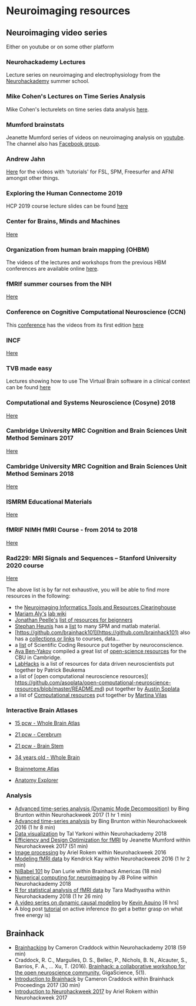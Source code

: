 ﻿# Neuroimaging resources

## Neuroimaging video series

Either on youtube or on some other platform

### Neurohackademy Lectures

Lecture series on neuroimaging and electrophysiology from the
[Neurohackademy](https://neurohackademy.org/course_type/lectures/) summer
school.

### Mike Cohen's Lectures on Time Series Analysis

Mike Cohen's lecturelets on time series data analysis
[here](https://mikexcohen.com/lectures.html).

### Mumford brainstats

Jeanette Mumford series of videos on neuroimaging analysis on
[youtube](https://www.youtube.com/channel/UCZ7gF0zm35FwrFpDND6DWeA). The channel
also has [Facebook group](https://www.facebook.com/groups/mumfordbrainstats/).

### Andrew Jahn

[Here](https://www.youtube.com/user/Shala5ha5ka) for the videos with 'tutorials'
for FSL, SPM, Freesurfer and AFNI amongst other things.

### Exploring the Human Connectome 2019

HCP 2019 course lecture slides can be found
[here](https://store.humanconnectome.org/courses/2019/exploring-the-human-connectome.php)

### Center for Brains, Minds and Machines

[Here](https://www.youtube.com/channel/UCGoxKRfTs0jQP52cfHCyyRQ)

### Organization from human brain mapping (OHBM)

The videos of the lectures and workshops from the previous HBM conferences are
available online [here](https://www.pathlms.com/ohbm/courses).

### fMRIf summer courses from the NIH

[Here](https://fmrif.nimh.nih.gov/public/fmri-course/)

### Conference on Cognitive Computational Neuroscience (CCN)

This [conference](https://ccneuro.org/) has the videos from its first edition
[here](https://ccneuro.org/2017/index.html@p=602.html)

### INCF

[Here](https://www.youtube.com/channel/UC6FYCVath84rVzs99Ecfxyw)

### TVB made easy

Lectures showing how to use The Virtual Brain software in a clinical context can
be found [here](https://training.incf.org/course/tvb-made-easy)

### Computational and Systems Neuroscience (Cosyne) 2018

[Here](https://www.youtube.com/playlist?list=PL9YzmV9joj3FNsAV2S_cKxY8Ik_-YlQfu)

### Cambridge University MRC Cognition and Brain Sciences Unit Method Seminars 2017

[Here](http://www.mrc-cbu.cam.ac.uk/conferences/methods-day-2017/)

### Cambridge University MRC Cognition and Brain Sciences Unit Method Seminars 2018

[Here](http://www.mrc-cbu.cam.ac.uk/conferences/methods-day-2018/)

### ISMRM Educational Materials

[Here](https://www.youtube.com/user/ISMRM/playlists)

### fMRIF NIMH fMRI Course - from 2014 to 2018

[Here](https://fmrif.nimh.nih.gov/public/fmri-course/fmri-course-summer-2014)

### Rad229: MRI Signals and Sequences – Stanford University 2020 course

[Here](https://www.youtube.com/playlist?list=PLscv4NA0bNSOWYDILwQPuXURMVkSaGuEU)

The above list is by far not exhaustive, you will be able to find more resources
in the following:

-   the
    [Neuroimaging Informatics Tools and Resources Clearinghouse](https://www.nitrc.org/)
-   [Mariam Aly's](https://twitter.com/mariam_s_aly)
    [lab wiki](https://osf.io/kgd9b/wiki/home/)
-   [Jonathan Peelle's](@jpeelle)
    [list of resources for beignners](http://jonathanpeelle.net/mri-resources-for-beginners)
-   [Stephan Heunis](https://twitter.com/fmrwhy) has a
    [list](https://www.fmrwhy.com/2018/06/28/spm12-matlab-scripting-tutorial-4/)
    to many SPM and matlab material.
-   [https://github.com/brainhack101](https://github.com/brainhack101) also has
    a [collections or links](https://brainhack101.github.io/neurolinks/) to
    courses, data...
-   a
    [list](https://docs.google.com/document/d/1Wt6sZUavq4oQf4t3tpQARcajf-6i4TtHlx_lw-WJD1U/edit#heading=h.rgwbys315r9s)
    of Scientific Coding Resource put together by neuroconscience.
-   [Aya Ben-Yakov](@aya_ben_yakov) compiled a great list of
    [open-science resources](http://www.mrc-cbu.cam.ac.uk/openscience/resources/)
    for the CBU in Cambridge.
-   [LabHacks](https://github.com/pbeukema/LabHacks) is a list of resources for
    data driven neuroscientists put together by Patrick Beukema
-   a list of [open computational neuroscience resources](‏
    https://github.com/asoplata/open-computational-neuroscience-resources/blob/master/README.md)
    put together by [Austin Soplata](https://twitter.com/austinsoplata)
-   a list of
    [Computational resources](https://github.com/martinagvilas/lists/blob/master/computational_resources.md)
    put together by [Martina Vilas](https://twitter.com/martinagvilas)

### Interactive Brain Atlases

-   [15 pcw - Whole Brain Atlas](http://atlas.brain-map.org/atlas?atlas=138322603&_ga=2.75462097.21923152.1555421610-1429565100.1555421610)

-   [21 pcw - Cerebrum](http://atlas.brain-map.org/atlas?atlas=3&_ga=2.106387264.21923152.1555421610-1429565100.1555421610#atlas=3&_ga=2.106387264.21923152.1555421610-1429565100.1555421610&plate=101892610&structure=10390&x=10112&y=23872&zoom=-6&resolution=64.04&z=3)

-   [21 pcw - Brain Stem](http://atlas.brain-map.org/atlas?atlas=287730656&_ga=2.6657777.21923152.1555421610-1429565100.1555421610)

-   [34 years old - Whole Brain](http://atlas.brain-map.org/atlas?atlas=138322605&_ga=2.6657777.21923152.1555421610-1429565100.1555421610)

-   [Brainnetome Atlas](http://atlas.brainnetome.org/bnatlas.html)

-   [Anatomy Explorer](https://www.innerbody.com/anatomy/nervous/medial-frontal-gyrus)

### Analysis

-   [Advanced time-series analysis (Dynamic Mode Decomposition)](https://neurohackademy.org/course/advanced-time-series-analysis-dynamic-mode-decomposition/)
    by Bing Brunton within Neurohackweek 2017 (1 hr 1 min)
-   [Advanced time-series analysis](https://neurohackademy.org/course/advanced-time-series-analysis/)
    by Bing Brunton within Neurohackweek 2016 (1 hr 8 min)
-   [Data visualization](https://neurohackademy.org/course/data-visualization/)
    by Tal Yarkoni within Neurohackademy 2018
-   [Efficiency and Design Optimization for fMRI](https://neurohackademy.org/course/efficiency-and-design-optimization-for-fmri/)
    by Jeanette Mumford within Neurohackweek 2017 (51 min)
-   [Image processing](https://neurohackademy.org/course/image-processing/) by
    Ariel Rokem within Neurohackweek 2016
-   [Modeling fMRI data](https://neurohackademy.org/course/modeling-fmri-data/)
    by Kendrick Kay within Neurohackweek 2016 (1 hr 2 min)
-   [NiBabel 101](https://www.youtube.com/watch?v=9ffUQo2mF6w&list=PLNt4AJV1JZbfq0vdD4vcITV7x3OqGxLKp&t=0s&index=4)
    by Dan Lurie within Brainhack Americas (18 min)
-   [Numerical computing for neuroimaging](https://neurohackademy.org/course/numerical-computing-for-neuroimaging/)
    by JB Poline within Neurohackademy 2018
-   [R for statistical analysis of fMRI data](https://neurohackademy.org/course/r-for-statistical-analysis-of-fmri-data/)
    by Tara Madhyastha within Neurohackademy 2018 (1 hr 26 min)
-   [A video series on dynamic causal modeling](https://www.youtube.com/watch?v=q-yypnHgCII&list=PLwiAO9Cs0Tb8wUGAnYY5yIMckB9tc4T3_)
    by [Kevin Aquino](https://twitter.com/kevin_m_aquino) [6 hrs]
-   A blog post
    [tutorial](https://medium.com/@solopchuk/tutorial-on-active-inference-30edcf50f5dc)
    on active inference (to get a better grasp on what free energy is)

## Brainhack

-   [Brainhacking](https://neurohackademy.org/course/brain-hacking/) by Cameron
    Craddock within Neurohackademy 2018 (59 min)
-   Craddock, R. C., Margulies, D. S., Bellec, P., Nichols, B. N., Alcauter, S.,
    Barrios, F. A., … Xu, T. (2016).
    [Brainhack: a collaborative workshop for the open neuroscience community.](https://doi.org/10.1186/s13742-016-0121-x)
    GigaScience, 5(1).
-   [Introduction to Brainhack](https://www.youtube.com/watch?v=JLJFKV7p74A) by
    Cameron Craddock within Brainhack Proceedings 2017 (30 min)
-   [Introduction to Neurohackweek 2017](https://neurohackademy.org/course/introduction-to-neurohackweek-4/)
    by Ariel Rokem within Neurohackweek 2017
